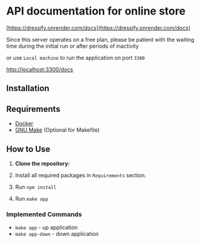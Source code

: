 # API documentation for online store

[https://dressify.onrender.com/docs](https://dressify.onrender.com/docs)

Since this server operates on a free plan, please be patient with the waiting
time during the initial run or after periods of inactivity

or use `Local machine` to run the application on port `3300`

<http://localhost:3300/docs>

## Installation

## Requirements

- [Docker](https://www.docker.com/get-started)
- [GNU Make](https://www.gnu.org/software/make/) (Optional for Makefile)

## How to Use

1. **Clone the repository:**

2. Install all required packages in `Requirements` section.

3. Run `npm install`

4. Run `make app`

### Implemented Commands

- `make app` - up application
- `make app-down` - down application

